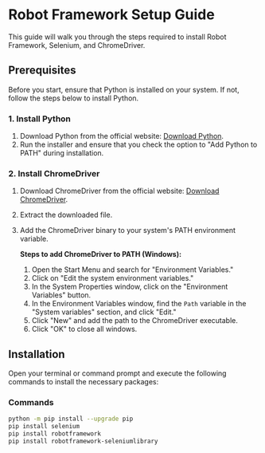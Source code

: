 # Robot Framework Setup Guide

This guide will walk you through the steps required to install Robot Framework, Selenium, and ChromeDriver.

## Prerequisites

Before you start, ensure that Python is installed on your system. If not, follow the steps below to install Python.

### 1. Install Python

1. Download Python from the official website: [Download Python](https://www.python.org/downloads/).
2. Run the installer and ensure that you check the option to "Add Python to PATH" during installation.

### 2. Install ChromeDriver

1. Download ChromeDriver from the official website: [Download ChromeDriver](https://sites.google.com/chromium.org/driver/downloads?authuser=0).
2. Extract the downloaded file.
3. Add the ChromeDriver binary to your system's PATH environment variable.

   **Steps to add ChromeDriver to PATH (Windows):**
   1. Open the Start Menu and search for "Environment Variables."
   2. Click on "Edit the system environment variables."
   3. In the System Properties window, click on the "Environment Variables" button.
   4. In the Environment Variables window, find the `Path` variable in the "System variables" section, and click "Edit."
   5. Click "New" and add the path to the ChromeDriver executable.
   6. Click "OK" to close all windows.

## Installation

Open your terminal or command prompt and execute the following commands to install the necessary packages:

### Commands

```bash
python -m pip install --upgrade pip
pip install selenium
pip install robotframework
pip install robotframework-seleniumlibrary


